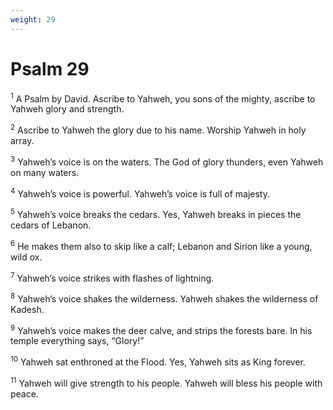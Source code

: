 ```yaml
---
weight: 29
---
```


# Psalm 29

<sup>1</sup> A Psalm by David. Ascribe to Yahweh, you sons of the mighty, ascribe to Yahweh glory and strength. 

<sup>2</sup> Ascribe to Yahweh the glory due to his name. Worship Yahweh in holy array. 

<sup>3</sup> Yahweh’s voice is on the waters. The God of glory thunders, even Yahweh on many waters. 

<sup>4</sup> Yahweh’s voice is powerful. Yahweh’s voice is full of majesty. 

<sup>5</sup> Yahweh’s voice breaks the cedars. Yes, Yahweh breaks in pieces the cedars of Lebanon. 

<sup>6</sup> He makes them also to skip like a calf; Lebanon and Sirion like a young, wild ox. 

<sup>7</sup> Yahweh’s voice strikes with flashes of lightning. 

<sup>8</sup> Yahweh’s voice shakes the wilderness. Yahweh shakes the wilderness of Kadesh. 

<sup>9</sup> Yahweh’s voice makes the deer calve, and strips the forests bare. In his temple everything says, “Glory!” 

<sup>10</sup> Yahweh sat enthroned at the Flood. Yes, Yahweh sits as King forever. 

<sup>11</sup> Yahweh will give strength to his people. Yahweh will bless his people with peace. 


